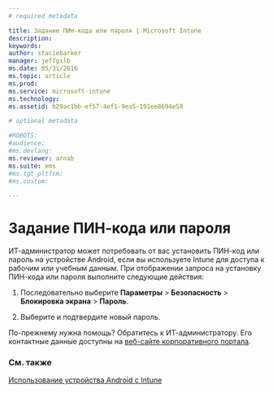 ```yaml
---
# required metadata

title: Задание ПИН-кода или пароля | Microsoft Intune
description:
keywords:
author: staciebarker
manager: jeffgilb
ms.date: 05/31/2016
ms.topic: article
ms.prod:
ms.service: microsoft-intune
ms.technology:
ms.assetid: b29ac1bb-ef57-4ef1-9ea5-191ee8694e58

# optional metadata

#ROBOTS:
#audience:
#ms.devlang:
ms.reviewer: arnab
ms.suite: ems
#ms.tgt_pltfrm:
#ms.custom:

---
```



# Задание ПИН-кода или пароля

ИТ-администратор может потребовать от вас установить ПИН-код или пароль на устройстве Android, если вы используете Intune для доступа к рабочим или учебным данным. При отображении запроса на установку ПИН-кода или пароля выполните следующие действия:

1.  Последовательно выберите **Параметры** &gt; **Безопасность** &gt; **Блокировка экрана** &gt; **Пароль**.

2.  Выберите и подтвердите новый пароль.


По-прежнему нужна помощь? Обратитесь к ИТ-администратору. Его контактные данные доступны на [веб-сайте корпоративного портала](http://portal.manage.microsoft.com).

### См. также
[Использование устройства Android с Intune](using-your-android-device-with-intune.md)

<!--HONumber=Jun16_HO2-->



